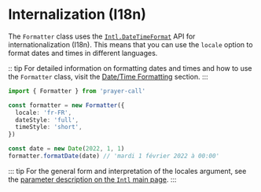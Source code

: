 # Internalization (I18n)

The `Formatter` class uses the [`Intl.DateTimeFormat`](https://developer.mozilla.org/en-US/docs/Web/JavaScript/Reference/Global_Objects/Intl/DateTimeFormat) API for internationalization (I18n). This means that you can use the `locale` option to format dates and times in different languages.

:: tip
For detailed information on formatting dates and times and how to use the `Formatter` class, visit the [Date/Time Formatting](./formatters.md) section.
:::

```ts
import { Formatter } from 'prayer-call'

const formatter = new Formatter({
  locale: 'fr-FR',
  dateStyle: 'full',
  timeStyle: 'short',
})

const date = new Date(2022, 1, 1)
formatter.formatDate(date) // 'mardi 1 février 2022 à 00:00'
```

::: tip
For the general form and interpretation of the locales argument, see the [parameter description on the `Intl` main page](https://developer.mozilla.org/en-US/docs/Web/JavaScript/Reference/Global_Objects/Intl#locales_argument).
:::
